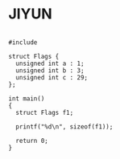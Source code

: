 # JIYUN


<pre><code>
#include<stdio.h>

struct Flags {
  unsigned int a : 1;
  unsigned int b : 3;
  unsigned int c : 29;
};

int main()
{
  struct Flags f1;
 
  printf("%d\n", sizeof(f1));

  return 0;
}
</code></pre>
